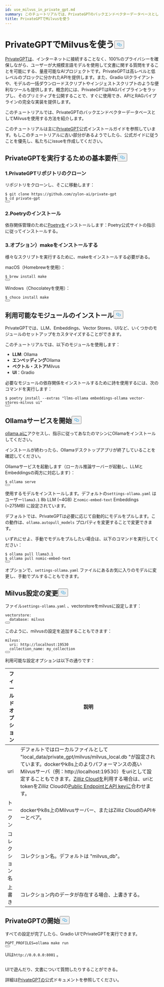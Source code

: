 ```yaml
---
id: use_milvus_in_private_gpt.md
summary: このチュートリアルでは、PrivateGPTのバックエンドベクターデータベースとしてMilvusを使用する方法を紹介します。
title: PrivateGPTでMilvusを使う
---
```

<h1 id="Use-Milvus-in-PrivateGPT" class="common-anchor-header">PrivateGPTでMilvusを使う<button data-href="#Use-Milvus-in-PrivateGPT" class="anchor-icon" translate="no">
      <svg translate="no"
        aria-hidden="true"
        focusable="false"
        height="20"
        version="1.1"
        viewBox="0 0 16 16"
        width="16"
      >
        <path
          fill="#0092E4"
          fill-rule="evenodd"
          d="M4 9h1v1H4c-1.5 0-3-1.69-3-3.5S2.55 3 4 3h4c1.45 0 3 1.69 3 3.5 0 1.41-.91 2.72-2 3.25V8.59c.58-.45 1-1.27 1-2.09C10 5.22 8.98 4 8 4H4c-.98 0-2 1.22-2 2.5S3 9 4 9zm9-3h-1v1h1c1 0 2 1.22 2 2.5S13.98 12 13 12H9c-.98 0-2-1.22-2-2.5 0-.83.42-1.64 1-2.09V6.25c-1.09.53-2 1.84-2 3.25C6 11.31 7.55 13 9 13h4c1.45 0 3-1.69 3-3.5S14.5 6 13 6z"
        ></path>
      </svg>
    </button></h1><p><a href="https://privategpt.dev/">PrivateGPTは</a>、インターネットに接続することなく、100%のプライバシーを確保しながら、ユーザーが大規模言語モデルを使用して文書に関する質問をすることを可能にする、量産可能なAIプロジェクトです。PrivateGPTは高レベルと低レベルのブロックに分かれたAPIを提供します。また、Gradio UIクライアントや、モデルの一括ダウンロードスクリプトやインジェストスクリプトのような便利なツールも提供します。概念的には、PrivateGPTはRAGパイプラインをラップし、そのプリミティブを公開することで、すぐに使用でき、APIとRAGパイプラインの完全な実装を提供します。</p>
<p>このチュートリアルでは、PrivateGPTのバックエンドベクターデータベースとしてMilvusを使用する方法を紹介します。</p>
<div class="alert note">
<p>このチュートリアルは主に<a href="https://docs.privategpt.dev/installation/getting-started/installation">PrivateGPT</a>公式インストールガイドを参照しています。もしこのチュートリアルに古い部分があるようでしたら、公式ガイドに従うことを優先し、私たちにissueを作成してください。</p>
</div>
<h2 id="Base-requirements-to-run-PrivateGPT" class="common-anchor-header">PrivateGPTを実行するための基本要件<button data-href="#Base-requirements-to-run-PrivateGPT" class="anchor-icon" translate="no">
      <svg translate="no"
        aria-hidden="true"
        focusable="false"
        height="20"
        version="1.1"
        viewBox="0 0 16 16"
        width="16"
      >
        <path
          fill="#0092E4"
          fill-rule="evenodd"
          d="M4 9h1v1H4c-1.5 0-3-1.69-3-3.5S2.55 3 4 3h4c1.45 0 3 1.69 3 3.5 0 1.41-.91 2.72-2 3.25V8.59c.58-.45 1-1.27 1-2.09C10 5.22 8.98 4 8 4H4c-.98 0-2 1.22-2 2.5S3 9 4 9zm9-3h-1v1h1c1 0 2 1.22 2 2.5S13.98 12 13 12H9c-.98 0-2-1.22-2-2.5 0-.83.42-1.64 1-2.09V6.25c-1.09.53-2 1.84-2 3.25C6 11.31 7.55 13 9 13h4c1.45 0 3-1.69 3-3.5S14.5 6 13 6z"
        ></path>
      </svg>
    </button></h2><h3 id="1-Clone-the-PrivateGPT-Repository" class="common-anchor-header">1.PrivateGPTリポジトリのクローン</h3><p>リポジトリをクローンし、そこに移動します：</p>
<pre><code translate="no" class="language-shell">$ git <span class="hljs-built_in">clone</span> https://github.com/zylon-ai/private-gpt
$ <span class="hljs-built_in">cd</span> private-gpt
<button class="copy-code-btn"></button></code></pre>
<h3 id="2-Install-Poetry" class="common-anchor-header">2.Poetryのインストール</h3><p>依存関係管理のために<a href="https://python-poetry.org/docs/#installing-with-the-official-installer">Poetryを</a>インストールします：Poetry公式サイトの指示に従ってインストールする。</p>
<h3 id="3-Optional-Install-make" class="common-anchor-header">3.オプション）makeをインストールする</h3><p>様々なスクリプトを実行するために、makeをインストールする必要がある。</p>
<p>macOS（Homebrewを使用）：</p>
<pre><code translate="no" class="language-shell">$ brew install <span class="hljs-built_in">make</span>
<button class="copy-code-btn"></button></code></pre>
<p>Windows（Chocolateyを使用）：</p>
<pre><code translate="no" class="language-shell">$ choco install <span class="hljs-built_in">make</span>
<button class="copy-code-btn"></button></code></pre>
<h2 id="Install-Available-Modules" class="common-anchor-header">利用可能なモジュールのインストール<button data-href="#Install-Available-Modules" class="anchor-icon" translate="no">
      <svg translate="no"
        aria-hidden="true"
        focusable="false"
        height="20"
        version="1.1"
        viewBox="0 0 16 16"
        width="16"
      >
        <path
          fill="#0092E4"
          fill-rule="evenodd"
          d="M4 9h1v1H4c-1.5 0-3-1.69-3-3.5S2.55 3 4 3h4c1.45 0 3 1.69 3 3.5 0 1.41-.91 2.72-2 3.25V8.59c.58-.45 1-1.27 1-2.09C10 5.22 8.98 4 8 4H4c-.98 0-2 1.22-2 2.5S3 9 4 9zm9-3h-1v1h1c1 0 2 1.22 2 2.5S13.98 12 13 12H9c-.98 0-2-1.22-2-2.5 0-.83.42-1.64 1-2.09V6.25c-1.09.53-2 1.84-2 3.25C6 11.31 7.55 13 9 13h4c1.45 0 3-1.69 3-3.5S14.5 6 13 6z"
        ></path>
      </svg>
    </button></h2><p>PrivateGPTでは、LLM、Embeddings、Vector Stores、UIなど、いくつかのモジュールのセットアップをカスタマイズすることができます。</p>
<p>このチュートリアルでは、以下のモジュールを使用します：</p>
<ul>
<li><strong>LLM</strong>: Ollama</li>
<li><strong>エンベッディング</strong>Ollama</li>
<li><strong>ベクトル・ストア</strong>Milvus</li>
<li><strong>UI</strong>：Gradio</li>
</ul>
<p>必要なモジュールの依存関係をインストールするために詩を使用するには、次のコマンドを実行します：</p>
<pre><code translate="no" class="language-shell">$ poetry install --extras <span class="hljs-string">&quot;llms-ollama embeddings-ollama vector-stores-milvus ui&quot;</span>
<button class="copy-code-btn"></button></code></pre>
<h2 id="Start-Ollama-service" class="common-anchor-header">Ollamaサービスを開始<button data-href="#Start-Ollama-service" class="anchor-icon" translate="no">
      <svg translate="no"
        aria-hidden="true"
        focusable="false"
        height="20"
        version="1.1"
        viewBox="0 0 16 16"
        width="16"
      >
        <path
          fill="#0092E4"
          fill-rule="evenodd"
          d="M4 9h1v1H4c-1.5 0-3-1.69-3-3.5S2.55 3 4 3h4c1.45 0 3 1.69 3 3.5 0 1.41-.91 2.72-2 3.25V8.59c.58-.45 1-1.27 1-2.09C10 5.22 8.98 4 8 4H4c-.98 0-2 1.22-2 2.5S3 9 4 9zm9-3h-1v1h1c1 0 2 1.22 2 2.5S13.98 12 13 12H9c-.98 0-2-1.22-2-2.5 0-.83.42-1.64 1-2.09V6.25c-1.09.53-2 1.84-2 3.25C6 11.31 7.55 13 9 13h4c1.45 0 3-1.69 3-3.5S14.5 6 13 6z"
        ></path>
      </svg>
    </button></h2><p><a href="https://ollama.com/">ollama.aiに</a>アクセスし、指示に従ってあなたのマシンにOllamaをインストールしてください。</p>
<p>インストールが終わったら、Ollamaデスクトップアプリが終了していることを確認してください。</p>
<p>Ollamaサービスを起動します（ローカル推論サーバーが起動し、LLMとEmbeddingsの両方に対応します）：</p>
<pre><code translate="no" class="language-shell">$ ollama serve
<button class="copy-code-btn"></button></code></pre>
<p>使用するモデルをインストールします。デフォルトの<code translate="no">settings-ollama.yaml</code> はユーザー<code translate="no">llama3.1</code> 8b LLM (~4GB) と<code translate="no">nomic-embed-text</code> Embeddings (~275MB) に設定されています。</p>
<p>デフォルトでは、PrivateGPTは必要に応じて自動的にモデルをプルします。この動作は、<code translate="no">ollama.autopull_models</code> プロパティを変更することで変更できます。</p>
<p>いずれにせよ、手動でモデルをプルしたい場合は、以下のコマンドを実行してください：</p>
<pre><code translate="no" class="language-shell">$ ollama pull llama3.1
$ ollama pull nomic-embed-text
<button class="copy-code-btn"></button></code></pre>
<p>オプションで、<code translate="no">settings-ollama.yaml</code> ファイルにあるお気に入りのモデルに変更し、手動でプルすることもできます。</p>
<h2 id="Change-Milvus-Settings" class="common-anchor-header">Milvus設定の変更<button data-href="#Change-Milvus-Settings" class="anchor-icon" translate="no">
      <svg translate="no"
        aria-hidden="true"
        focusable="false"
        height="20"
        version="1.1"
        viewBox="0 0 16 16"
        width="16"
      >
        <path
          fill="#0092E4"
          fill-rule="evenodd"
          d="M4 9h1v1H4c-1.5 0-3-1.69-3-3.5S2.55 3 4 3h4c1.45 0 3 1.69 3 3.5 0 1.41-.91 2.72-2 3.25V8.59c.58-.45 1-1.27 1-2.09C10 5.22 8.98 4 8 4H4c-.98 0-2 1.22-2 2.5S3 9 4 9zm9-3h-1v1h1c1 0 2 1.22 2 2.5S13.98 12 13 12H9c-.98 0-2-1.22-2-2.5 0-.83.42-1.64 1-2.09V6.25c-1.09.53-2 1.84-2 3.25C6 11.31 7.55 13 9 13h4c1.45 0 3-1.69 3-3.5S14.5 6 13 6z"
        ></path>
      </svg>
    </button></h2><p>ファイル<code translate="no">settings-ollama.yaml</code> 、vectorstoreをmilvusに設定します：</p>
<pre><code translate="no" class="language-yaml">vectorstore:
  database: milvus
<button class="copy-code-btn"></button></code></pre>
<p>このように、milvusの設定を追加することもできます：</p>
<pre><code translate="no" class="language-yaml"><span class="hljs-attr">milvus</span>:
  <span class="hljs-attr">uri</span>: <span class="hljs-attr">http</span>:<span class="hljs-comment">//localhost:19530</span>
  <span class="hljs-attr">collection_name</span>: my_collection
<button class="copy-code-btn"></button></code></pre>
<p>利用可能な設定オプションは以下の通りです：</p>
<table>
<thead>
<tr><th>フィールド オプション</th><th>説明</th></tr>
</thead>
<tbody>
<tr><td>uri</td><td>デフォルトではローカルファイルとして "local_data/private_gpt/milvus/milvus_local.db "が設定されています。dockerやk8s上のよりパフォーマンスの高いMilvusサーバ（例：http://localhost:19530）をuriとして設定することもできます。<a href="https://zilliz.com/cloud">Zilliz Cloudを</a>利用する場合は、uriとtokenをZilliz Cloudの<a href="https://docs.zilliz.com/docs/on-zilliz-cloud-console#cluster-details">Public EndpointとAPI keyに</a>合わせます。</td></tr>
<tr><td>トークン</td><td>dockerやk8s上のMilvusサーバー、またはZilliz CloudのAPIキーとペア。</td></tr>
<tr><td>コレクション名</td><td>コレクション名。デフォルトは "milvus_db"。</td></tr>
<tr><td>上書き</td><td>コレクション内のデータが存在する場合、上書きする。</td></tr>
</tbody>
</table>
<h2 id="Start-PrivateGPT" class="common-anchor-header">PrivateGPTの開始<button data-href="#Start-PrivateGPT" class="anchor-icon" translate="no">
      <svg translate="no"
        aria-hidden="true"
        focusable="false"
        height="20"
        version="1.1"
        viewBox="0 0 16 16"
        width="16"
      >
        <path
          fill="#0092E4"
          fill-rule="evenodd"
          d="M4 9h1v1H4c-1.5 0-3-1.69-3-3.5S2.55 3 4 3h4c1.45 0 3 1.69 3 3.5 0 1.41-.91 2.72-2 3.25V8.59c.58-.45 1-1.27 1-2.09C10 5.22 8.98 4 8 4H4c-.98 0-2 1.22-2 2.5S3 9 4 9zm9-3h-1v1h1c1 0 2 1.22 2 2.5S13.98 12 13 12H9c-.98 0-2-1.22-2-2.5 0-.83.42-1.64 1-2.09V6.25c-1.09.53-2 1.84-2 3.25C6 11.31 7.55 13 9 13h4c1.45 0 3-1.69 3-3.5S14.5 6 13 6z"
        ></path>
      </svg>
    </button></h2><p>すべての設定が完了したら、Gradio UIでPrivateGPTを実行できます。</p>
<pre><code translate="no" class="language-shell">PGPT_PROFILES=ollama <span class="hljs-built_in">make</span> run
<button class="copy-code-btn"></button></code></pre>
<p>UIは<code translate="no">http://0.0.0.0:8001</code> 。</p>
<p>
  <span class="img-wrapper">
    <img translate="no" src="/docs/v2.4.x/assets/private_gpt_ui.png" alt="" class="doc-image" id="" />
    <span></span>
  </span>
</p>
<p>UIで遊んだり、文書について質問したりすることができる。</p>
<p>詳細は<a href="https://docs.privategpt.dev/">PrivateGPTの</a>公式ドキュメントを参照してください。</p>
